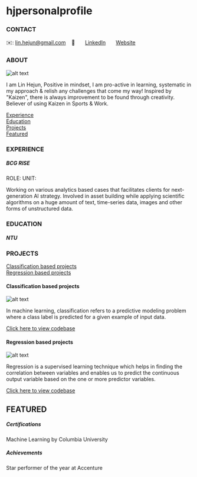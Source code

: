 # hjpersonalprofile

<!-- CONTACT Section Starts -->
### CONTACT

<!-- Add your details -->
✉️: lin.hejun@gmail.com
&nbsp;&nbsp; 📲 
&nbsp;&nbsp;&nbsp;&nbsp;&nbsp; [LinkedIn](https://www.linkedin.com/in/hejunlin/) 
&nbsp;&nbsp;&nbsp;&nbsp;&nbsp; [Website](https://datasciencestunt.com/)
<!-- CONTACT Section Ends -->

<!-- ABOUT Section Starts -->
### ABOUT
<!-- Add link to your picture -->

![alt text](https://media-exp1.licdn.com/dms/image/D5635AQGvKDgvum_kig/profile-framedphoto-shrink_400_400/0/1634892196577?e=1635242400&v=beta&t=jkFc3zrEQ_-OW3KIPy_qO6XrsfJ97Byt9mHzzAJi8kA)

<!-- Add your details -->

I am Lin Hejun, Positive in mindset, I am pro-active in learning, systematic in my approach & relish any challenges that come my way!
Inspired by "Kaizen", there is always improvement to be found through creativity.
Believer of using Kaizen in Sports & Work.


<!-- Add link to the sections -->
[Experience](#experience) <br>
[Education](#education) <br>
[Projects](#projects) <br>
[Featured](#featured) <br> 

<!-- ABOUT Section Ends -->

<!-- EXPERIENCE Section Starts -->
### EXPERIENCE
<!-- Add your details -->
##### BCG RISE



ROLE:
UNIT: 

Working on various analytics based cases that facilitates clients for next-generation AI strategy. Involved in asset building while applying scientific algorithms on a huge amount of text, time-series data, images and other forms of unstructured data.

<!-- EXPERIENCE Section Ends -->

<!-- EDUCATION Section Starts -->
### EDUCATION
<!-- Add your details -->
##### NTU


<!-- EDUCATION Section Ends -->

<!-- PROJECTS Section Starts -->
### PROJECTS
<!-- Add your details -->

[Classification based projects](#classification-based-projects) <br>
[Regression based projects](#regression-based-projects) <br>

<!-- Add your details -->

#### Classification based projects
![alt text](https://raw.githubusercontent.com/krvishwesh54/Kumar-Vishwesh/main/images/Classification.png)

In machine learning, classification refers to a predictive modeling problem where a class label is predicted for a given example of input data.

[Click here to view codebase](https://github.com/krvishwesh54/DataScience_DeepLearning_MachineLearning/tree/master/Classification)

#### Regression based projects
![alt text](https://raw.githubusercontent.com/krvishwesh54/Kumar-Vishwesh/main/images/Regression.jpg)

Regression is a supervised learning technique which helps in finding the correlation between variables and enables us to predict the continuous output variable based on the one or more predictor variables.

[Click here to view codebase](https://github.com/krvishwesh54/DataScience_DeepLearning_MachineLearning/tree/master/Regression)

<!-- PROJECTS Section Ends -->

<!-- FEATURED Section Starts -->
## FEATURED
<!-- Add your details -->
##### Certifications
Machine Learning by Columbia University

##### Achievements
Star performer of the year at Accenture
<!-- FEATURED Section Ends -->
